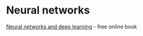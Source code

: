 # Neural networks

[Neural networks and deep learning](http://neuralnetworksanddeeplearning.com/) - free online book